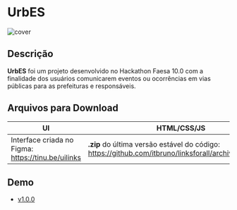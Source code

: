 # UrbES

![cover](https://jhony.me/urbes/urbes.png)

## Descrição
**UrbES** foi um projeto desenvolvido no Hackathon Faesa 10.0 com a finalidade dos usuários comunicarem eventos ou ocorrências em vias públicas para as prefeituras e responsáveis.

## Arquivos para Download	
|UI|HTML/CSS/JS|	
|--|-----------|	
|Interface criada no Figma: https://tinu.be/uilinks|**.zip** do última versão estável do código: https://github.com/itbruno/linksforall/archive/master.zip|




## Demo
- [v1.0.0](https://jhony.me/urbes)

